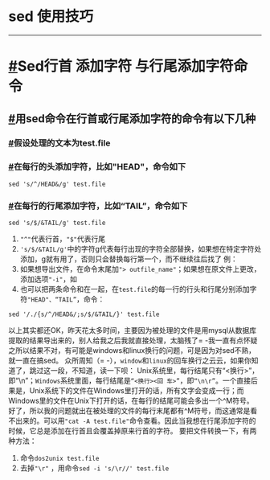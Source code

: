 # sed 使用技巧

------

# [#](http://www.liuwq.com/views/linux基础/sed使用.html#sed行首-添加字符-与行尾添加字符命令)Sed行首 添加字符 与行尾添加字符命令

## [#](http://www.liuwq.com/views/linux基础/sed使用.html#用sed命令在行首或行尾添加字符的命令有以下几种)用sed命令在行首或行尾添加字符的命令有以下几种

### [#](http://www.liuwq.com/views/linux基础/sed使用.html#假设处理的文本为test-file)假设处理的文本为test.file

### [#](http://www.liuwq.com/views/linux基础/sed使用.html#在每行的头添加字符，比如-head-，命令如下)在每行的头添加字符，比如"HEAD"，命令如下

```
sed 's/^/HEAD&/g' test.file
```

### [#](http://www.liuwq.com/views/linux基础/sed使用.html#在每行的行尾添加字符，比如“tail”，命令如下)在每行的行尾添加字符，比如“TAIL”，命令如下

```
sed 's/$/&TAIL/g' test.file
```

1. `"^"`代表行首，`"$"`代表行尾
2. `'s/$/&TAIL/g'`中的字符g代表每行出现的字符全部替换，如果想在特定字符处添加，g就有用了，否则只会替换每行第一个，而不继续往后找了 例：
3. 如果想导出文件，在命令末尾加`"> outfile_name"`；如果想在原文件上更改，添加选项`"-i"`，如
4. 也可以把两条命令和在一起，在`test.file`的每一行的行头和行尾分别添加字符`"HEAD"、“TAIL”`，命令：

```
sed '/./{s/^/HEAD&/;s/$/&TAIL/}' test.file
```

以上其实都还OK，昨天花太多时间，主要因为被处理的文件是用mysql从数据库提取的结果导出来的，别人给我之后我就直接处理，太脑残了= -我一直有点怀疑之所以结果不对，有可能是windows和linux换行的问题，可是因为对sed不熟，就一直在搞sed。   众所周知（= -），`window`和`linux`的回车换行之云云，如果你知道了，跳过这一段，不知道，读一下呗： Unix系统里，每行结尾只有“<换行>”，即“\n”；`Windows`系统里面，每行结尾是`“<换行><回 车>”`，即`“\n\r”`。一个直接后果是，Unix系统下的文件在Windows里打开的话，所有文字会变成一行；而Windows里的文件在Unix下打开的话，在每行的结尾可能会多出一个^M符号。   好了，所以我的问题就出在被处理的文件的每行末尾都有^M符号，而这通常是看不出来的。可以用`"cat -A test.file"`命令查看。因此当我想在行尾添加字符的时候，它总是添加在行首且会覆盖掉原来行首的字符。 要把文件转换一下，有两种方法：

1. 命令`dos2unix test.file`
2. 去掉`"\r"` ，用命令`sed -i 's/\r//' test.file`